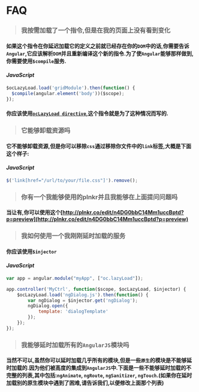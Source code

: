 # FAQ

> ### 我按需加载了一个指令,但是在我的页面上没有看到变化

#### 如果这个指令在你延迟加载它的定义之前就已经存在你的`DOM`中的话,你需要告诉`Angular`,它应该解析`DOM`并且重新编译这个新的指令.为了使`Angular`能够那样做到,你需要使用`$compile`服务.
#### *JavaScript*
```javascript
$ocLazyLoad.load('gridModule').then(function() {
  $compile(angular.element('body'))($scope);
});
```
#### 你应该使用[`ocLazyLoad directive`](https://oclazyload.readme.io/v1.0/docs/oclazyload-directive),这个指令就是为了这种情况而写的.

> ### 它能够卸载资源吗

#### 它不能够卸载资源,但是你可以移除`css`通过移除你文件中的`link`标签,大概是下面这个样子:
#### *JavaScript*
```javascript
$('link[href="/url/to/your/file.css"]').remove();
```

> ### 你有一个我能够使用的plnkr并且我能够在上面提问问题吗

#### 当让有,你可以使用这个[http://plnkr.co/edit/n4DG0bbC14Mm1uccBptd?p=preview](http://plnkr.co/edit/n4DG0bbC14Mm1uccBptd?p=preview)

> ### 我如何使用一个我刚刚延时加载的服务

#### 你应该使用`$injector`
#### *JavaScript*
```javascript
var app = angular.module("myApp", ["oc.lazyLoad"]);

app.controller('MyCtrl', function($scope, $ocLazyLoad, $injector) {
    $ocLazyLoad.load('ngDialog.js').then(function() {
        var ngDialog = $injector.get('ngDialog');
        ngDialog.open({
            template: 'dialogTemplate'
        });
    });
});
```

> ### 我能够延时加载所有的`AngularJS`模块吗

#### 当然不可以,虽然你可以延时加载几乎所有的模块,但是一些`原生`的模块是不能够延时加载的.因为他们被高度的集成到`AngularJS`中.下面是一些不能够延时加载的不完整的列表,其中包括:`ngAnimate`, `ngRoute`, `ngSanitizer`, `ngTouch`.(如果你在延时加载别的原生模块中遇到了困难,请告诉我们,以便修改上面那个列表)


















